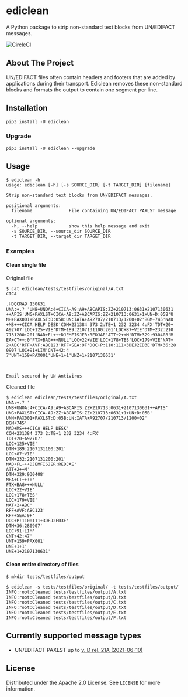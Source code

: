 # ediclean
A Python package to strip non-standard text blocks from UN/EDIFACT messages.

[![CircleCI](https://circleci.com/gh/janotaz/ediclean/tree/main.svg?style=shield&circle-token=709edaf489003821e0bd2209bacb8f5713097e58)](https://circleci.com/gh/janotaz/ediclean/tree/main)

<!-- ABOUT THE PROJECT -->
## About The Project
UN/EDIFACT files often contain headers and footers that are added by applications during their transport. Ediclean removes these non-standard blocks and formats the output to contain one segment per line.

## Installation 
```
pip3 install -U ediclean
```
### Upgrade
```
pip3 install -U ediclean --upgrade
```

## Usage
``` shell
$ ediclean -h
usage: ediclean [-h] [-s SOURCE_DIR] [-t TARGET_DIR] [filename]

Strip non-standard text blocks from UN/EDIFACT messages.

positional arguments:
  filename              File containing UN/EDIFACT PAXLST message

optional arguments:
  -h, --help            show this help message and exit
  -s SOURCE_DIR, --source_dir SOURCE_DIR
  -t TARGET_DIR, --target_dir TARGET_DIR
```

### Examples

#### Clean single file

Original file
``` shell
$ cat ediclean/tests/testfiles/original/A.txt
CICA	 

.HDQCRA9 130631
UNA:+.? 'UNB+UNOA:4+CICA-A9:A9+ABCAPIS:ZZ+210713:0631+2107130631
++APIS'UNG+PAXLST+CICA-A9:ZZ+ABCAPIS:ZZ+210713:0631+1+UN+D:05B'U
NH+PAX001+PAXLST:D:05B:UN:IATA+A92707/210713/1200+02'BGM+745'NAD
+MS+++CICA HELP DESK'COM+231384 373 2:TE+1 232 3234 4:FX'TDT+20+
A92707'LOC+125+VIE'DTM+189:2107131100:201'LOC+87+VIE'DTM+232:210
7131200:201'NAD+FL+++DJEMFISJER:REDJAE'ATT+2++M'DTM+329:930408'M
EA+CT++:0'FTX+BAG+++NULL'LOC+22+VIE'LOC+178+TBS'LOC+179+VIE'NAT+
2+ABC'RFF+AVF:ABC123'RFF+SEA:9F'DOC+P:110:111+3DEJ2ED3E'DTM+36:28
0907'LOC+91+LIM'CNT+42:4
7'UNT+159+PAX001'UNE+1+1'UNZ+1+2107130631'



Email secured by UN Antivirus

```

Cleaned file
``` shell
$ ediclean ediclean/tests/testfiles/original/A.txt 
UNA:+.? '
UNB+UNOA:4+CICA-A9:A9+ABCAPIS:ZZ+210713:0631+2107130631++APIS'
UNG+PAXLST+CICA-A9:ZZ+ABCAPIS:ZZ+210713:0631+1+UN+D:05B'
UNH+PAX001+PAXLST:D:05B:UN:IATA+A92707/210713/1200+02'
BGM+745'
NAD+MS+++CICA HELP DESK'
COM+231384 373 2:TE+1 232 3234 4:FX'
TDT+20+A92707'
LOC+125+VIE'
DTM+189:2107131100:201'
LOC+87+VIE'
DTM+232:2107131200:201'
NAD+FL+++DJEMFISJER:REDJAE'
ATT+2++M'
DTM+329:930408'
MEA+CT++:0'
FTX+BAG+++NULL'
LOC+22+VIE'
LOC+178+TBS'
LOC+179+VIE'
NAT+2+ABC'
RFF+AVF:ABC123'
RFF+SEA:9F'
DOC+P:110:111+3DEJ2ED3E'
DTM+36:280907'
LOC+91+LIM'
CNT+42:47'
UNT+159+PAX001'
UNE+1+1'
UNZ+1+2107130631'

```

#### Clean entire directory of files

``` shell
$ mkdir tests/testfiles/output

$ ediclean -s tests/testfiles/original/ -t tests/testfiles/output/
INFO:root:Cleaned tests/testfiles/output/A.txt
INFO:root:Cleaned tests/testfiles/output/B.txt
INFO:root:Cleaned tests/testfiles/output/C.txt
INFO:root:Cleaned tests/testfiles/output/D.txt
INFO:root:Cleaned tests/testfiles/output/E.txt
INFO:root:Cleaned tests/testfiles/output/F.txt
```

## Currently supported message types
- UN/EDIFACT PAXLST up to [v. D rel. 21A (2021-06-10)](https://service.unece.org/trade/untdid/latest/trmd/paxlst_c.htm)

<!-- LICENSE -->
## License
Distributed under the Apache 2.0 License. See `LICENSE` for more information.
